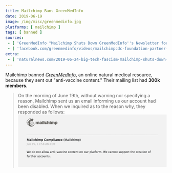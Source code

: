 ```yaml
---
title: Mailchimp Bans GreenMedInfo
date: 2019-06-19
image: /img/misc/greenmedinfo.jpg
platforms: [ mailchimp ]
tags: [ banned ]
sources:
 - [ 'GreenMedInfo "Mailchimp Shuts Down GreenMedInfo''s Newsletter for "Anti-Vaccine" Content" by GMI Reporter (19 Jun 2020)', 'https://archive.is/6dhyS' ]
 - [ 'facebook.com/greenmedinfo/videos/mailchimpcdc-foundation-partner-bans-greenmedinfo-the-facts/2179088062382569/', 'https://archive.is/FedwC' ]
extra:
 - [ 'naturalnews.com/2019-06-24-big-tech-fascism-mailchimp-shuts-down-greenmedinfo-newsletter.html', 'https://archive.is/4ekka' ]
---
```


Mailchimp banned [_GreenMedInfo_](https://www.greenmedinfo.com/page/about-us),
an online natural medical resource, because they sent out "anti-vaccine
content." Their mailing list had **300k members**.

> On the morning of June 19th, without warning nor specifying a reason,
> Mailchimp sent us an email informing us our account had been disabled. When
> we inquired as to the reason why, they responded as follows:
> [<img alt="We do not allow anti-vaccine content on our platform. We cannot support the creation of further accounts" src="notice.png" width="500" height="auto">](notice.png)
